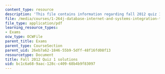 ```yaml
---
content_type: resource
description: 'This file contains information regarding fall 2012 quiz 1 solutions. '
file: /media/courses/1-264j-database-internet-and-systems-integration-technologies-fall-2013/bc1c6a689aac128cc40968b4b9f83097_MIT1_264JF13_F12_Q1_sol.pdf
file_type: application/pdf
learning_resource_types:
- Exams
ocw_type: OCWFile
parent_title: Exams
parent_type: CourseSection
parent_uid: 26eb7a62-1846-55b9-5dff-48f16fd08f13
resourcetype: Document
title: Fall 2012 Quiz 1 solutions
uid: bc1c6a68-9aac-128c-c409-68b4b9f83097
---
```

